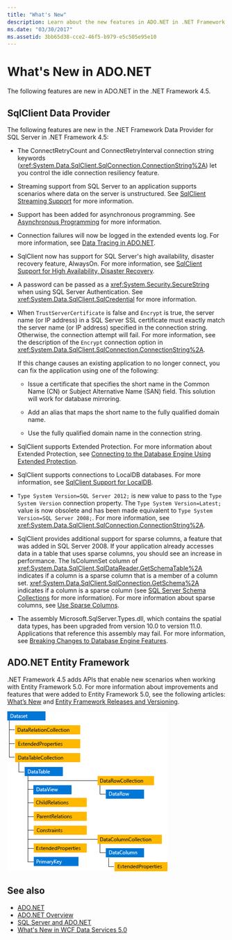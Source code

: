 ```yaml
---
title: "What's New"
description: Learn about the new features in ADO.NET in .NET Framework 4.5, including new features for SqlClient data provider and ADO.NET Entity Framework.
ms.date: "03/30/2017"
ms.assetid: 3bb65d38-cce2-46f5-b979-e5c505e95e10
---
```

# What's New in ADO.NET

The following features are new in ADO.NET in the .NET Framework 4.5.

## SqlClient Data Provider

The following features are new in the .NET Framework Data Provider for SQL Server in .NET Framework 4.5:

- The ConnectRetryCount and ConnectRetryInterval connection string keywords (<xref:System.Data.SqlClient.SqlConnection.ConnectionString%2A>) let you control the idle connection resiliency feature.

- Streaming support from SQL Server to an application supports scenarios where data on the server is unstructured.  See [SqlClient Streaming Support](sqlclient-streaming-support.md) for more information.

- Support has been added for asynchronous programming.  See [Asynchronous Programming](asynchronous-programming.md) for more information.

- Connection failures will now be logged in the extended events log. For more information, see [Data Tracing in ADO.NET](data-tracing.md).

- SqlClient now has support for SQL Server's high availability, disaster recovery feature, AlwaysOn. For more information, see [SqlClient Support for High Availability, Disaster Recovery](./sql/sqlclient-support-for-high-availability-disaster-recovery.md).

- A password can be passed as a <xref:System.Security.SecureString> when using SQL Server Authentication. See <xref:System.Data.SqlClient.SqlCredential> for more information.

- When `TrustServerCertificate` is false and `Encrypt` is true, the server name (or IP address) in a SQL Server SSL certificate must exactly match the server name (or IP address) specified in the connection string. Otherwise, the connection attempt will fail. For more information, see the description of the `Encrypt` connection option in <xref:System.Data.SqlClient.SqlConnection.ConnectionString%2A>.

  If this change causes an existing application to no longer connect, you can fix the application using one of the following:

  - Issue a certificate that specifies the short name in the Common Name (CN) or Subject Alternative Name (SAN) field. This solution will work for database mirroring.

  - Add an alias that maps the short name to the fully qualified domain name.

  - Use the fully qualified domain name in the connection string.

- SqlClient supports Extended Protection. For more information about Extended Protection, see [Connecting to the Database Engine Using Extended Protection](/sql/database-engine/configure-windows/connect-to-the-database-engine-using-extended-protection).

- SqlClient supports connections to LocalDB databases. For more information, see [SqlClient Support for LocalDB](./sql/sqlclient-support-for-localdb.md).

- `Type System Version=SQL Server 2012;` is new value to pass to the `Type System Version` connection property. The `Type System Version=Latest;` value is now obsolete and has been made equivalent to `Type System Version=SQL Server 2008;`. For more information, see <xref:System.Data.SqlClient.SqlConnection.ConnectionString%2A>.

- SqlClient provides additional support for sparse columns, a feature that was added in SQL Server 2008. If your application already accesses data in a table that uses sparse columns, you should see an increase in performance. The IsColumnSet column of <xref:System.Data.SqlClient.SqlDataReader.GetSchemaTable%2A> indicates if a column is a sparse column that is a member of a column set. <xref:System.Data.SqlClient.SqlConnection.GetSchema%2A> indicates if a column is a sparse column (see [SQL Server Schema Collections](sql-server-schema-collections.md) for more information). For more information about sparse columns, see [Use Sparse Columns](/sql/relational-databases/tables/use-sparse-columns).

- The assembly Microsoft.SqlServer.Types.dll, which contains the spatial data types, has been upgraded from version 10.0 to version 11.0. Applications that reference this assembly may fail. For more information, see [Breaking Changes to Database Engine Features](/previous-versions/sql/sql-server-2012/ms143179(v=sql.110)).

## ADO.NET Entity Framework

.NET Framework 4.5 adds APIs that enable new scenarios when working with Entity Framework 5.0. For more information about improvements and features that were added to Entity Framework 5.0, see the following articles: [What’s New](/previous-versions/gg696190(v=vs.103)) and [Entity Framework Releases and Versioning](/ef/ef6/what-is-new/past-releases).

[![My image](media/ado-1-bpuedev11.png)](index.md)

## See also

- [ADO.NET](index.md)
- [ADO.NET Overview](ado-net-overview.md)
- [SQL Server and ADO.NET](./sql/index.md)
- [What's New in WCF Data Services 5.0](/previous-versions/dotnet/wcf-data-services/ee373845(v=vs.103))

